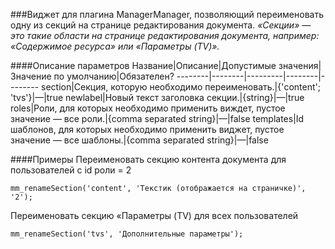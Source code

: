 ###Виджет для плагина ManagerManager, позволяющий переименовать одну из секций на странице редактирования документа.
*«Секции» — это такие области на странице редактирования документа, например: «Содержимое ресурса» или «Параметры (TV)».*

####Описание параметров
Название|Описание|Допустимые значения|Значение по умолчанию|Обязателен?
--------|--------|---------|--------|--------
section|Секция, которую необходимо переименовать.|{'content'; 'tvs'}|—|true
newlabel|Новый текст заголовка секции.|{string}|—|true
roles|Роли, для которых необходимо применить виждет, пустое значение — все роли.|{comma separated string}|—|false
templates|Id шаблонов, для которых необходимо применить виджет, пустое значение — все шаблоны.|{comma separated string}|—|false

####Примеры
Переименовать секцию контента документа для пользователей с id роли = 2
	
	mm_renameSection('content', 'Текстик (отображается на страничке)', '2');
Переименовать секцию «Параметры (TV) для всех пользователей
	
	mm_renameSection('tvs', 'Дополнительные параметры');